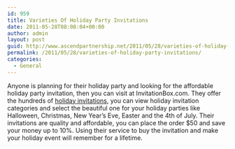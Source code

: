 ```yaml
---
id: 959
title: Varieties Of Holiday Party Invitations
date: 2011-05-28T08:08:04+00:00
author: admin
layout: post
guid: http://www.ascendpartnership.net/2011/05/28/varieties-of-holiday-party-invitations/
permalink: /2011/05/28/varieties-of-holiday-party-invitations/
categories:
  - General
---
```

Anyone is planning for their holiday party and looking for the affordable holiday party invitation, then you can visit at InvitationBox.com. They offer the hundreds of [holiday invitations](http://www.invitationbox.com/holidaypartyinvitations.html), you can view holiday invitation categories and select the beautiful one for your holiday parties like Halloween, Christmas, New Year&#8217;s Eve, Easter and the 4th of July. Their invitations are quality and affordable, you can place the order $50 and save your money up to 10%. Using their service to buy the invitation and make your holiday event will remember for a lifetime.